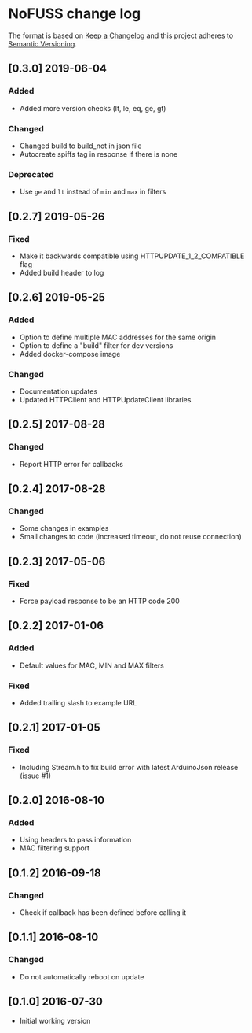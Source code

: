 # NoFUSS change log

The format is based on [Keep a Changelog](http://keepachangelog.com/)
and this project adheres to [Semantic Versioning](http://semver.org/).

## [0.3.0] 2019-06-04
### Added
- Added more version checks (lt, le, eq, ge, gt)

### Changed
- Changed build to build_not in json file
- Autocreate spiffs tag in response if there is none

### Deprecated
- Use `ge` and `lt` instead of `min` and `max` in filters
  
## [0.2.7] 2019-05-26
### Fixed
- Make it backwards compatible using HTTPUPDATE_1_2_COMPATIBLE flag
- Added build header to log

## [0.2.6] 2019-05-25
### Added
- Option to define multiple MAC addresses for the same origin
- Option to define a "build" filter for dev versions
- Added docker-compose image

### Changed
- Documentation updates
- Updated HTTPClient and HTTPUpdateClient libraries

## [0.2.5] 2017-08-28
### Changed
- Report HTTP error for callbacks

## [0.2.4] 2017-08-28
### Changed
- Some changes in examples
- Small changes to code (increased timeout, do not reuse connection)

## [0.2.3] 2017-05-06
### Fixed
- Force payload response to be an HTTP code 200

## [0.2.2] 2017-01-06
### Added
- Default values for MAC, MIN and MAX filters

### Fixed
- Added trailing slash to example URL

## [0.2.1] 2017-01-05
### Fixed
- Including Stream.h to fix build error with latest ArduinoJson release (issue #1)

## [0.2.0] 2016-08-10

### Added
- Using headers to pass information
- MAC filtering support

## [0.1.2] 2016-09-18

### Changed
- Check if callback has been defined before calling it

## [0.1.1] 2016-08-10

### Changed
- Do not automatically reboot on update

## [0.1.0] 2016-07-30
- Initial working version
